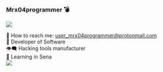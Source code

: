 ### Mrx04programmer 💣
<p align="left">
<img src=https://github-readme-stats.vercel.app/api?username=mrx04programmer&show_icons=true&theme=highcontrast&hide_border=true><!--border_color=67bf3b -->

<!--
<img src=https://github-readme-stats.vercel.app/api/top-langs/?username=mrx04programmer&show_icons=true&theme=onedark></p>
-->
  👤 How to reach me: user_mrx04programmer@protonmail.com <br>
  🗿 Developer of Software <br>
  👁️‍🗨️ Hacking tools manufacturer <br>
  🎒 Learning in Sena <br>
![](https://komarev.com/ghpvc/?username=mrx04programmer&label=PROFILE+VIEWS)
